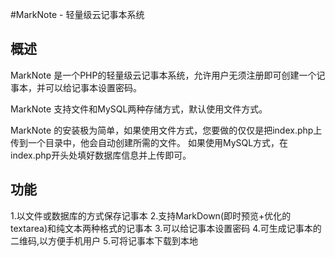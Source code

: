 #MarkNote - 轻量级云记事本系统

概述
----------
MarkNote 是一个PHP的轻量级云记事本系统，允许用户无须注册即可创建一个记事本，并可以给记事本设置密码。

MarkNote 支持文件和MySQL两种存储方式，默认使用文件方式。

MarkNote 的安装极为简单，如果使用文件方式，您要做的仅仅是把index.php上传到一个目录中，他会自动创建所需的文件。
如果使用MySQL方式，在index.php开头处填好数据库信息并上传即可。

功能
----------
1.以文件或数据库的方式保存记事本
2.支持MarkDown(即时预览+优化的textarea)和纯文本两种格式的记事本
3.可以给记事本设置密码
4.可生成记事本的二维码,以方便手机用户
5.可将记事本下载到本地